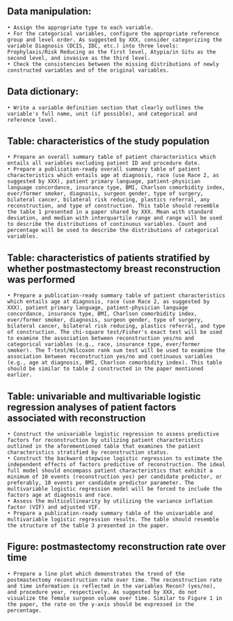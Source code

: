 ## Data manipulation: 
	• Assign the appropriate type to each variable.
	• For the categorical variables, configure the appropriate reference group and level order. As suggested by XXX, consider categorizing the variable Diagnosis (DCIS, IDC, etc.) into three levels: Prophylaxis/Risk Reducing as the first level, Atypia/in Situ as the second level, and invasive as the third level.
	• Check the consistencies between the missing distributions of newly constructed variables and of the original variables.

## Data dictionary:
	• Write a variable definition section that clearly outlines the variable's full name, unit (if possible), and categorical and reference level.

## Table: characteristics of the study population
	• Prepare an overall summary table of patient characteristics which entails all variables excluding patient ID and procedure date.
	• Prepare a publication-ready overall summary table of patient characteristics which entails age at diagnosis, race (use Race 2, as suggested by XXX), patient primary language, patient-physician language concordance, insurance type, BMI, Charlson comorbidity index, ever/former smoker, diagnosis, surgeon gender, type of surgery, bilateral cancer, bilateral risk reducing, plastics referral, any reconstruction, and type of construction. This table should resemble the table 1 presented in a paper shared by XXX. Mean with standard deviation, and median with interquartile range and range will be used to describe the distributions of continuous variables. Count and percentage will be used to describe the distributions of categorical variables. 

## Table: characteristics of patients stratified by whether postmastectomy breast reconstruction was performed
	• Prepare a publication-ready summary table of patient characteristics which entails age at diagnosis, race (use Race 2, as suggested by XXX), patient primary language, patient-physician language concordance, insurance type, BMI, Charlson comorbidity index, ever/former smoker, diagnosis, surgeon gender, type of surgery, bilateral cancer, bilateral risk reducing, plastics referral, and type of construction. The chi-square test/Fisher's exact test will be used to examine the association between reconstruction yes/no and categorical variables (e.g., race, insurance type, ever/former smoker). The T-test/Wilcoxon rank sum test will be used to examine the association between reconstruction yes/no and continuous variables (e.g., age at diagnosis, BMI, Charlson comorbidity index). This table should be similar to table 2 constructed in the paper mentioned earlier.

## Table: univariable and multivariable logistic regression analyses of patient factors associated with reconstruction 
	• Construct the univariable logistic regression to assess predictive factors for reconstruction by utilizing patient characteristics outlined in the aforementioned table that examines the patient characteristics stratified by reconstruction status.
	• Construct the backward stepwise logistic regression to estimate the independent effects of factors predictive of reconstruction. The ideal full model should encompass patient characteristics that exhibit a minimum of 10 events (reconstruction yes) per candidate predictor, or preferably, 10 events per candidate predictor parameter. The multivariable logistic regression model will be forced to include the factors age at diagnosis and race. 
	• Assess the multicollinearity by utilizing the variance inflation factor (VIF) and adjusted VIF.
	• Prepare a publication-ready summary table of the univariable and multivariable logistic regression results. The table should resemble the structure of the table 3 presented in the paper.

## Figure: postmastectomy reconstruction rate over time
	• Prepare a line plot which demonstrates the trend of the postmastectomy reconstruction rate over time. The reconstruction rate and time information is reflected in the variables Recon? (yes/no), and procedure year, respectively. As suggested by XXX, do not visualize the female surgeon volume over time. Similar to Figure 1 in the paper, the rate on the y-axis should be expressed in the percentage.
